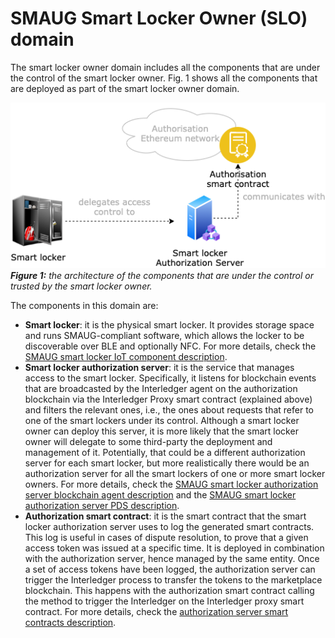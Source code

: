 # SMAUG Smart Locker Owner (SLO) domain

The smart locker owner domain includes all the components that are under the control of the smart locker owner. Fig. 1 shows all the components that are deployed as part of the smart locker owner domain.

![SMAUG OM Architecture](docs/media/SLO_Architecture.png)<br>
<i><b>Figure 1:</b> the architecture of the components that are under the control or trusted by the smart locker owner.</i>

The components in this domain are:

- **Smart locker**: it is the physical smart locker. It provides storage space and runs SMAUG-compliant software, which allows the locker to be discoverable over BLE and optionally NFC. For more details, check the [SMAUG smart locker IoT component description](sl-iot).
- **Smart locker authorization server**: it is the service that manages access to the smart locker. Specifically, it listens for blockchain events that are broadcasted by the Interledger agent on the authorization blockchain via the Interledger Proxy smart contract (explained above) and filters the relevant ones, i.e., the ones about requests that refer to one of the smart lockers under its control. Although a smart locker owner can deploy this server, it is more likely that the smart locker owner will delegate to some third-party the deployment and management of it. Potentially, that could be a different authorization server for each smart locker, but more realistically there would be an authorization server for all the smart lockers of one or more smart locker owners. For more details, check the [SMAUG smart locker authorization server blockchain agent description](sl-as-blockchain-agent) and the [SMAUG smart locker authorization server PDS description](sl-as-pds).
- **Authorization smart contract**: it is the smart contract that the smart locker authorization server uses to log the generated smart contracts. This log is useful in cases of dispute resolution, to prove that a given access token was issued at a specific time. It is deployed in combination with the authorization server, hence managed by the same entity. Once a set of access tokens have been logged, the authorization server can trigger the Interledger process to transfer the tokens to the marketplace blockchain. This happens with the authorization smart contract calling the method to trigger the Interledger on the Interledger proxy smart contract. For more details, check the [authorization server smart contracts description](sl-as-smart-contracts).